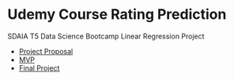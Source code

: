 # Udemy Course Rating Prediction

SDAIA T5 Data Science Bootcamp Linear Regression Project

* [Project Proposal](Project_Proposal.md)
* [MVP](MVP.md)
* [Final Project](Writeup.md)
